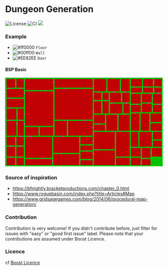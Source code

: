 # Dungeon Generation
![License](https://img.shields.io/badge/License-Boost%201.0-lightblue.svg) ![CI](https://github.com/EVaillant/dungeon-generation-rs/workflows/CI/badge.svg) ![](https://tokei.rs/b1/github/EVaillant/dungeon-generation-rs)

### Example

- ![#ff0000](https://placehold.co/15x15/ff0000/ff0000.png) `Floor`
- ![#00ff00](https://placehold.co/15x15/00ff00/00ff00.png) `Wall`
- ![#EE82EE](https://placehold.co/15x15/EE82EE/EE82EE.png) `Door`

#### BSP Basic

![BSP Basic](./examples/bsp_basic.png)

### Source of inspiration

* https://bfnightly.bracketproductions.com/chapter_0.html
* https://www.roguebasin.com/index.php?title=Articles#Map
* https://www.gridsagegames.com/blog/2014/06/procedural-map-generation/

### Contribution

Contribution is very welcome! If you didn't contribute before, just filter for issues with "easy" or "good first issue" label. Please note that your contributions are assumed under Boost Licence.

### Licence

cf [Boost Licence](http://www.boost.org/LICENSE_1_0.txt)